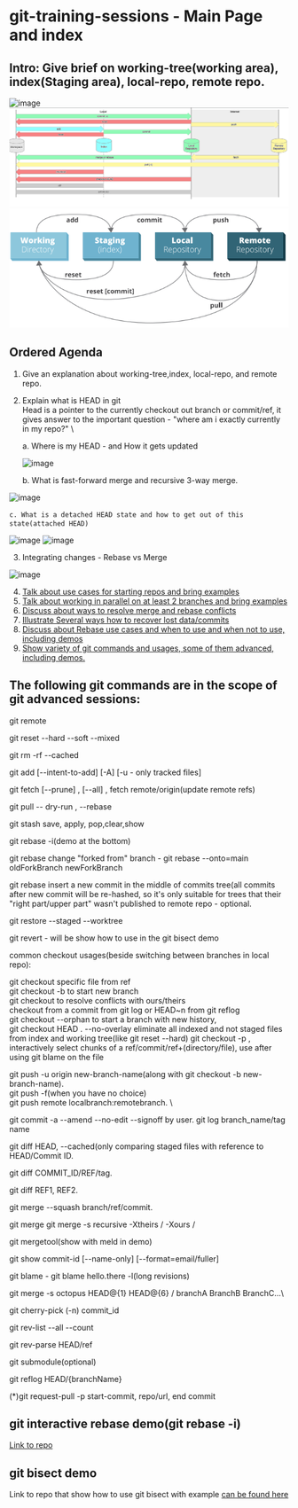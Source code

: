 # git-training-sessions - Main Page and index


## Intro: Give brief on working-tree(working area), index(Staging area), local-repo, remote repo.
![image](https://user-images.githubusercontent.com/75700623/182334942-8fb8cecf-6aa5-4256-8a61-7b09125a941e.png)
![img_1.png](./pictures/img_1.png)
![img.png](./pictures/img.png)


## Ordered Agenda
 1. Give an explanation about working-tree,index, local-repo, and remote repo.
 2. Explain what is HEAD in git\
    Head is a pointer to the currently checkout out branch or commit/ref, it gives answer to the important question       - "where am i exactly currently in my repo?" \
    
    a. Where is my HEAD - and How it gets updated
    
    ![image](https://user-images.githubusercontent.com/75700623/190415951-20f1e708-a896-4026-8e91-d7f2c47564ec.png)

   
    b. What is fast-forward merge and recursive 3-way merge.
      
   ![image](https://user-images.githubusercontent.com/75700623/190339639-79afcd7d-836c-48c1-b581-9b8635095d7b.png)

    c. What is a detached HEAD state and how to get out of this state(attached HEAD)
      
   ![image](https://user-images.githubusercontent.com/75700623/190339114-bf472f71-df93-42e7-8b31-cf84bdadcbe7.png)
   ![image](https://user-images.githubusercontent.com/75700623/190338928-93191563-6b02-41de-9813-39599efb6fca.png)

 3. Integrating changes - Rebase vs Merge
 
![image](https://user-images.githubusercontent.com/75700623/190340062-360b7347-3a9e-4693-bbed-edb78f0d09c5.png)

 4. [Talk about use cases for starting repos and bring examples](./starting-a-repo.md)
 5. [Talk about working in parallel on at least 2 branches and bring examples](./juggle-between-features.md)
 6. [Discuss about ways to resolve merge and rebase conflicts ](./merging-and-solving-conflicts.md)
 7. [Illustrate Several ways how to recover lost data/commits](./recover-lost-commits-or-work.md)
 8. [Discuss about Rebase use cases and when to use and when not to use, including demos](./rebase-use-cases.md)
 9. [Show variety of git commands and usages, some of them advanced, including demos. ](./advanced--msc-use-cases.md)


## The following git commands are in the scope of git advanced sessions:
git remote

git reset --hard --soft --mixed

git rm -rf --cached

git add [--intent-to-add] [-A] [-u - only tracked files]

git fetch [--prune] , [--all] , fetch remote/origin(update remote refs) 

git pull -- dry-run , --rebase

git stash save, apply, pop,clear,show

git rebase -i(demo at the bottom)

git rebase change "forked from" branch - git rebase --onto=main oldForkBranch newForkBranch

git rebase insert a new commit in the middle of commits tree(all commits after new commit will be re-hashed, so it's only suitable for trees that their "right part/upper part" wasn't published to remote repo - optional.

git restore --staged --worktree

git revert - will be show how to use in the git bisect demo

common checkout usages(beside switching between branches in local repo):

git checkout specific file from ref \
git checkout -b to start new branch \
git checkout to resolve conflicts with ours/theirs \
checkout from a commit from git log or HEAD~n from git reflog \
git checkout --orphan to start a branch with new history, \
git checkout HEAD . --no-overlay eliminate all indexed and not staged files from index and working tree(like git reset --hard)
git checkout -p , interactively select chunks of a ref/commit/ref+(directory/file), use after using git blame on the file


git push -u origin new-branch-name(along with git checkout -b new-branch-name). \
git push -f(when you have no choice) \
git push remote localbranch:remotebranch. \

git commit -a --amend --no-edit --signoff by user.
git log branch_name/tag name

git diff HEAD, --cached(only comparing staged files with reference to HEAD/Commit ID.

git diff COMMIT_ID/REF/tag.

git diff REF1, REF2.

git merge --squash branch/ref/commit.

git merge git merge -s recursive -Xtheirs / -Xours / <allow-unrelated-histories>
 
git mergetool(show with meld in demo)

git show commit-id [--name-only] [--format=email/fuller]

git blame -  git blame hello.there -l(long revisions)

git merge -s octopus HEAD@{1} HEAD@{6} / branchA BranchB BranchC...\


git cherry-pick (-n) commit_id

git rev-list --all --count
 
git rev-parse HEAD/ref
 
 git submodule(optional)
 
git reflog HEAD/{branchName}
 
(*)git request-pull -p start-commit, repo/url, end commit
 
 ## git interactive rebase demo(git rebase -i)
 [Link to repo](https://github.com/zvigrinberg/git-interactive-rebase-demo/)
 
 ## git bisect demo
 Link to repo that show how to use git bisect with example [can be found here](https://github.com/zvigrinberg/git-bisect-demo)
 
 
